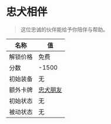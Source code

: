 # 忠犬相伴  
> 这位忠诚的伙伴能给予你陪伴与帮助。  
  
名称  |  值  
----  |  ----  
解锁价格  |  免费  
分数  |  -1500  
初始装备  |  无  
额外卡牌  |  [忠犬朋友](DogFriend.md)  
初始状态  |  无  
被动状态  |  无  
